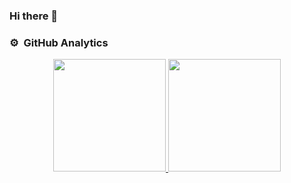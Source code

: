 ### Hi there 👋

<!--
**Pierou20181h057/Pierou20181h057** is a ✨ _special_ ✨ repository because its `README.md` (this file) appears on your GitHub profile.

Here are some ideas to get you started:

- 🔭 I’m currently working on ...
- 🌱 I’m currently learning ...
- 👯 I’m looking to collaborate on ...
- 🤔 I’m looking for help with ...
- 💬 Ask me about ...
- 📫 How to reach me: ...
- 😄 Pronouns: ...
- ⚡ Fun fact: ...
-->


### ⚙️ &nbsp;GitHub Analytics

<p align="center">
<a href="https://github.com/Pierou20181h057">
  <img height="180em" src="https://github-readme-stats-eight-theta.vercel.app/api?username=Pierou20181h057&show_icons=true&theme=algolia&include_all_commits=true&count_private=true"/>
  <img height="180em" src="https://github-readme-stats-eight-theta.vercel.app/api/top-langs/?username=Pierou20181h057&layout=compact&langs_count=8&theme=algolia"/>
</a>
</p>
